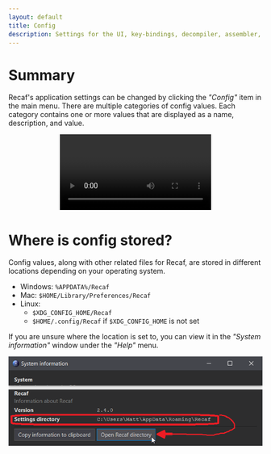 ```yaml
---
layout: default
title: Config
description: Settings for the UI, key-bindings, decompiler, assembler, and updater
---
```


# Summary

Recaf's application settings can be changed by clicking the _"Config"_ item in the main menu. There are multiple categories of config values.  Each category contains one or more values that are displayed as a name,  description, and value. 

<center><video controls><source src="img/config-tabs.mp4" type="video/mp4"></video></center>

# Where is config stored?

Config values, along with other related files for Recaf, are stored in different locations depending on your operating system.

- Windows: `%APPDATA%/Recaf`
- Mac: `$HOME/Library/Preferences/Recaf`
- Linux: 
  - `$XDG_CONFIG_HOME/Recaf`
  - `$HOME/.config/Recaf` if `$XDG_CONFIG_HOME` is not set

If you are unsure where the location is set to, you can view it in the _"System information"_ window under the _"Help"_ menu.

![settings location](img/config-location.png?center)